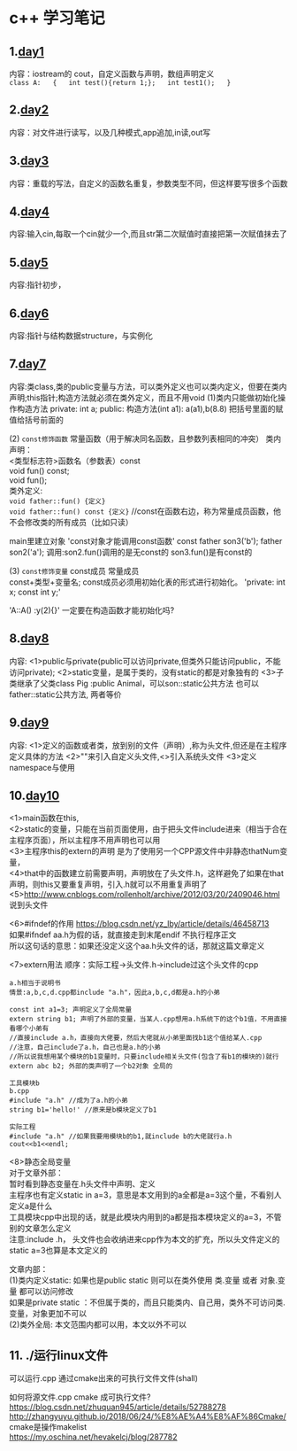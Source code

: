 # c++ 学习笔记

## 1.[day1](./learning/day1)
内容：iostream的 cout，自定义函数与声明，数组声明定义  
``class A:  
{  
int test(){return 1;};  
int test1();  
}  
``  

## 2.[day2](./learning/day2)
内容：对文件进行读写，以及几种模式,app追加,in读,out写


## 3.[day3](./learning/day3)
内容：重载的写法，自定义的函数名重复，参数类型不同，但这样要写很多个函数

## 4.[day4](./learning/day4)
内容:输入cin,每取一个cin就少一个,而且str第二次赋值时直接把第一次赋值抹去了

## 5.[day5](./learning/day5)
内容:指针初步，

## 6.[day6](./learning/day6)
内容:指针与结构数据structure，与实例化

## 7.[day7](./learning/day7)
内容:类class,类的public变量与方法，可以类外定义也可以类内定义，但要在类内声明;this指针;构造方法就必须在类外定义，而且不用void
(1)类内只能做初始化操作构造方法
private: int a;
public:
构造方法(int a1): a(a1),b(8.8)    把括号里面的赋值给括号前面的  

(2) `const修饰函数` 常量函数（用于解决同名函数，且参数列表相同的冲突）
类内声明：  
<类型标志符>函数名（参数表）const  
void fun() const;  
void fun();  
类外定义:  
`void father::fun() {定义}`  
`void father::fun() const {定义}`  //const在函数右边，称为常量成员函数，他不会修改类的所有成员（比如只读）

main里建立对象  'const对象才能调用const函数'
const father son3('b');
father son2('a');
调用:son2.fun()调用的是无const的    son3.fun()是有const的   

(3) `const修饰变量` const成员  常量成员    
const+类型+变量名; 
const成员必须用初始化表的形式进行初始化。 
'private:
    int x;
    const int y;'
	
'A::A() :y(2){}' 一定要在构造函数才能初始化吗?

## 8.[day8](./learning/day8)
内容:
<1>public与private(public可以访问private,但类外只能访问public，不能访问private);
<2>static变量，是属于类的，没有static的都是对象独有的
<3>子类继承了父类class Pig :public Animal，可以son::static公共方法  也可以father::static公共方法, 两者等价
 
## 9.[day9](./learning/day9)
内容:
<1>定义的函数或者类，放到别的文件（声明）,称为头文件,但还是在主程序定义具体的方法
<2>""来引入自定义头文件,<>引入系统头文件
<3>定义namespace与使用

## 10.[day10](./learning/day10)
<1>main函数在this,  
<2>static的变量，只能在当前页面使用，由于把头文件include进来（相当于合在主程序页面），所以主程序不用声明也可以用  
<3>主程序this的extern的声明 是为了使用另一个CPP源文件中非静态thatNum变量，  
<4>that中的函数建立前需要声明，声明放在了头文件.h，这样避免了如果在that声明，则this又要重复声明，引入.h就可以不用重复声明了   
<5>http://www.cnblogs.com/rollenholt/archive/2012/03/20/2409046.html  
说到头文件  

<6>#ifndef的作用 https://blog.csdn.net/yz_lby/article/details/46458713  
如果#ifndef aa.h为假的话，就直接走到末尾endif   不执行程序正文   
所以这句话的意思：如果还没定义这个aa.h头文件的话，那就这篇文章定义  
  
<7>extern用法  顺序：实际工程->头文件.h->include过这个头文件的cpp  
```
a.h相当于说明书
情景:a,b,c,d.cpp都include "a.h"，因此a,b,c,d都是a.h的小弟  

const int a1=3; 声明定义了全局常量  
extern string b1; 声明了外部的变量，当某人.cpp想用a.h系统下的这个b1值，不用直接看哪个小弟有  
//直接include a.h，直接向大佬要，然后大佬就从小弟里面找b1这个值给某人.cpp  
//注意，自己include了a.h，自己也是a.h的小弟  
//所以说我想用某个模块的b1变量时，只要include相关头文件(包含了有b1的模块的)就行  
extern abc b2; 外部的类声明了一个b2对象 全局的  
```
  
```
工具模块b  
b.cpp  
#include "a.h" //成为了a.h的小弟  
string b1='hello!' //原来是b模块定义了b1  
```
  
```
实际工程  
#include "a.h" //如果我要用模块b的b1,就include b的大佬就行a.h  
cout<<b1<<endl;  
```
  
<8>静态全局变量  
对于文章外部：  
暂时看到静态变量在.h头文件中声明、定义  
主程序也有定义static in a=3，意思是本文用到的a全都是a=3这个量，不看别人定义a是什么  
工具模块cpp中出现的话，就是此模块内用到的a都是指本模块定义的a=3，不管别的文章怎么定义  
注意:include .h， 头文件也会收纳进来cpp作为本文的扩充，所以头文件定义的static a=3也算是本文定义的  

文章内部：  
(1)类内定义static: 如果也是public static 则可以在类外使用 类.变量 或者 对象.变量 都可以访问修改  
	如果是private static ：不但属于类的，而且只能类内、自己用，类外不可访问类.变量，对象更加不可以  
(2)类外全局: 本文范围内都可以用，本文以外不可以  

## 11. ./运行linux文件  
可以运行.cpp 通过cmake出来的可执行文件文件(shall)  

如何将源文件.cpp  cmake 成可执行文件?  
https://blog.csdn.net/zhuquan945/article/details/52788278  
http://zhangyuyu.github.io/2018/06/24/%E8%AE%A4%E8%AF%86Cmake/  
cmake是操作makelist  
https://my.oschina.net/hevakelcj/blog/287782  


